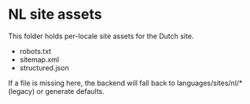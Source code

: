 # NL site assets

This folder holds per-locale site assets for the Dutch site.

- robots.txt
- sitemap.xml
- structured.json

If a file is missing here, the backend will fall back to languages/sites/nl/* (legacy) or generate defaults.
